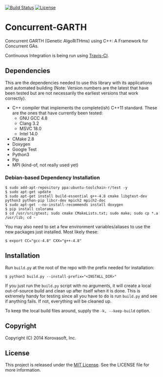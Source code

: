 [![Build Status](https://travis-ci.org/calebwherry/Cpp-Libraries.png)](https://travis-ci.org/calebwherry/Concurrent-GARTH)
[![License](https://poser.pugx.org/leaphly/cart-bundle/license.png)](https://packagist.org/packages/leaphly/cart-bundle)

# Concurrent-GARTH

Concurrent GARTH (Genetic AlgoRiTHms) using C++: A Framework for Concurrent GAs.

Continuous Integration is being run using [Travis-CI](https://travis-ci.org/).

## Dependencies

This are the dependencies needed to use this library with its applications and automated building (Note: Version numbers are the latest that have been tested but are not necessarily the earliest versions that work correctly).

* C++ compiler that implements the complete(ish) C++11 standard. These are the ones that have currently been tested:
  * GNU GCC 4.8
  * Clang 3.2
  * MSVC 18.0
  * Intel 14.0
* CMake 2.8
* Doxygen
* Google Test
* Python3
* Pip
* MPI (kind-of, not really used yet)

### Debian-based Dependency Installation

    $ sudo add-apt-repository ppa:ubuntu-toolchain-r/test -y
    $ sudo apt-get update
    $ sudo apt-get install build-essential g++-4.8 cmake libgtest-dev python3 python-pip libcr-dev mpich2 mpich2-doc
    $ sudo apt-get --no-install-recommends install doxygen
    $ pip install colorama
    $ cd /usr/src/gtest; sudo cmake CMakeLists.txt; sudo make; sudo cp *.a /usr/lib; cd -

You may also need to set a few environment variables/aliases to use the new packages just installed. Most likely these:

    $ export CC="gcc-4.8" CXX="g++-4.8"

## Installation

Run `build.py` at the root of the repo with the prefix needed for installation:

    $ python3 build.py --install-prefix="<INSTALL_DIR>"
 
If you just run the `build.py` script with no arguments, it will create a local out-of-source build and clean up after itself when it is done. This is extremely handy for testing since all you have to do is run `build.py` and see if anything fails. If not, everything will be cleaned up.

To keep the local build files around, supply the `-k, --keep-build` option.
 
## Copyright

Copyright (C) 2014 Korovasoft, Inc.

## License
This project is released under the [MIT License](http://opensource.org/licenses/MIT). See the LICENSE file for more information.
